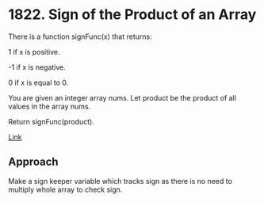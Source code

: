 # 1822. Sign of the Product of an Array

There is a function signFunc(x) that returns:

1 if x is positive.

-1 if x is negative.

0 if x is equal to 0.

You are given an integer array nums. Let product be the product of all values in the array nums.

Return signFunc(product).

[Link](https://leetcode.com/problems/sign-of-the-product-of-an-array/)

## Approach 
Make a sign keeper variable which tracks sign as there is no need to multiply whole array to check sign.